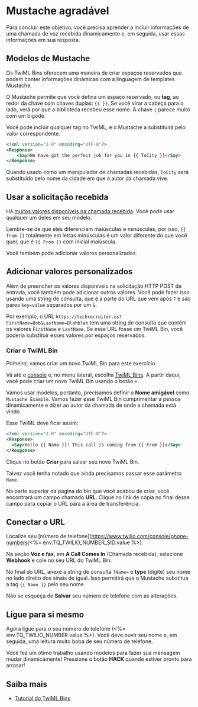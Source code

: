 # Mustache agradável

Para concluir este objetivo, você precisa aprender a incluir informações de uma chamada de voz recebida dinamicamente e, em seguida, usar essas informações em sua resposta.

## Modelos de Mustache

Os TwiML Bins oferecem uma maneira de criar espaços reservados que podem conter informações dinâmicas com a linguagem de templates Mustache.

O Mustache permite que você defina um espaço reservado, ou **tag**, ao redor da chave com chaves duplas: `{{ }}`. Se você virar a cabeça para o lado, verá por que a biblioteca recebeu esse nome. A chave `{` parece muito com um bigode.

Você pode incluir qualquer tag no TwiML, e o Mustache a substituirá pelo valor correspondente.

```xml
<?xml version="1.0" encoding="UTF-8"?>
<Response>
    <Say>We have got the perfect job for you in {{ ToCity }}</Say>
</Response>
```

Quando usado como um manipulador de chamadas recebidas, `ToCity` será substituído pelo nome da cidade em que o autor da chamada vive.

## Usar a solicitação recebida

Há [muitos valores disponíveis na chamada recebida](https://www.twilio.com/docs/voice/twiml#request-parameters). Você pode usar qualquer um deles em seu modelo.

Lembre-se de que eles diferenciam maiúsculas e minúsculas, por isso, `{{ from }}` totalmente em letras minúsculas é um valor diferente do que você quer, que é `{{ From }}` com inicial maiúscula.

Você também pode adicionar valores personalizados.

## Adicionar valores personalizados

Além de preencher os valores disponíveis na solicitação HTTP POST de entrada, você também pode adicionar outros valores. Você pode fazer isso usando uma string de consulta, que é a parte do URL que vem após `?` e são pares `key=value` separados por um `&`.

Por exemplo, o URL `https://techrecruiter.us?FirstName=Bob&LastName=Blahblah` tem uma string de consulta que contém os valores `FirstName` e `LastName`. Se esse URL fosse um TwiML Bin, você poderia substituir esses valores por espaços reservados.

### Criar o TwiML Bin

Primeiro, vamos criar um novo TwiML Bin para este exercício.

Vá até o [console](https://www.twilio.com/console) e, no menu lateral, escolha [TwiML Bins](https://www.twilio.com/console/runtime/twiml-bins). A partir daqui, você pode criar um novo TwiML Bin usando o botão `+`.

Vamos usar modelos, portanto, precisamos definir o **Nome amigável** como `Mustache Example`. Vamos fazer esse TwiML Bin cumprimentar a pessoa dinamicamente e dizer ao autor da chamada de onde a chamada está vindo.

Esse TwiML deve ficar assim:

```xml
<?xml version="1.0" encoding="UTF-8"?>
<Response>
  <Say>Hello {{ Name }}! This call is coming from {{ From }}</Say>
</Response>
```

Clique no botão **Criar** para salvar seu novo TwiML Bin.

Talvez você tenha notado que ainda precisamos passar esse parâmetro `Name`.

Na parte superior da página do bin que você acabou de criar, você encontrará um campo chamado **URL**. Clique no link de cópia no final desse campo para copiar o URL para a área de transferência.

## Conectar o URL

Localize seu [número de telefone](https://www.twilio.com/console/phone-numbers/<%= env.TQ_TWILIO_NUMBER_SID.value %>).

Na seção **Voz e fax**, em **A Call Comes In** (Chamada recebida), selecione **Webhook** e cole no seu URL do TwiML Bin.

No final do URL, anexe a string de consulta `?Name=` e **type** (digite) seu nome no lado direito dos sinais de igual. Isso permitirá que o Mustache substitua a tag `{{ Name }}` pelo seu nome.

Não se esqueça de **Salvar** seu número de telefone com as alterações.

## Ligue para si mesmo

Agora ligue para o seu número de telefone (<%= env.TQ_TWILIO_NUMBER.value %>). Você deve ouvir seu nome e, em seguida, uma leitura muito boba de seu número de telefone.

Você fez um ótimo trabalho usando modelos para fazer sua mensagem mudar dinamicamente! Pressione o botão **HACK** quando estiver pronto para arrasar!

## Saiba mais

- [Tutorial do TwiML Bins](https://www.twilio.com/docs/runtime/tutorials/twiml-bins)